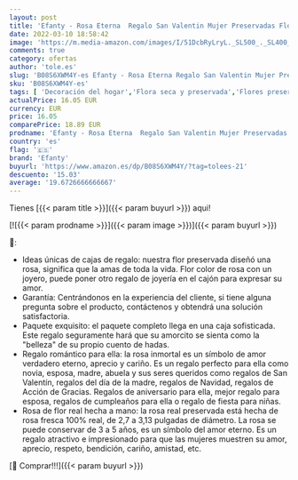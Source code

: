 ```yaml
---
layout: post
title: 'Efanty - Rosa Eterna  Regalo San Valentin Mujer Preservadas Flores con Caja de Joyería Romántico Rosa Roja Caja de Almacenamiento Aniversario Regalo para Esposa Madres Boda Cumpleaños Navidad'
date: 2022-03-10 18:58:42
image: 'https://m.media-amazon.com/images/I/51DcbRyLryL._SL500_._SL400_.jpg'
comments: true
category: ofertas
author: 'tole.es'
slug: 'B08S6XWM4Y-es Efanty - Rosa Eterna Regalo San Valentin Mujer Preservadas...'
sku: 'B08S6XWM4Y-es'
tags: [ 'Decoración del hogar','Flora seca y preservada','Flores preservadas','Hogar y cocina','efanty','navidad', ]
actualPrice: 16.05 EUR
currency: EUR
price: 16.05
comparePrice: 18.89 EUR
prodname: 'Efanty - Rosa Eterna  Regalo San Valentin Mujer Preservadas Flores con Caja de Joyería Romántico Rosa Roja Caja de Almacenamiento Aniversario Regalo para Esposa Madres Boda Cumpleaños Navidad'
country: 'es'
flag: '🇪🇸'
brand: 'Efanty'
buyurl: 'https://www.amazon.es/dp/B08S6XWM4Y/?tag=tolees-21'
descuento: '15.03'
average: '19.6726666666667'
---
```


Tienes [{{< param title >}}]({{< param buyurl >}}) aqui!

[![{{< param prodname >}}]({{< param image >}})]({{< param buyurl >}})

🔎:

- Ideas únicas de cajas de regalo: nuestra flor preservada diseñó una rosa, significa que la amas de toda la vida. Flor color de rosa con un joyero, puede poner otro regalo de joyería en el cajón para expresar su amor.
- Garantía: Centrándonos en la experiencia del cliente, si tiene alguna pregunta sobre el producto, contáctenos y obtendrá una solución satisfactoria.
- Paquete exquisito: el paquete completo llega en una caja sofisticada. Este regalo seguramente hará que su amorcito se sienta como la "belleza" de su propio cuento de hadas.
- Regalo romántico para ella: la rosa inmortal es un símbolo de amor verdadero eterno, aprecio y cariño. Es un regalo perfecto para ella como novia, esposa, madre, abuela y sus seres queridos como regalos de San Valentín, regalos del día de la madre, regalos de Navidad, regalos de Acción de Gracias. Regalos de aniversario para ella, mejor regalo para esposa, regalos de cumpleaños para ella o regalo de fiesta para niñas.
- Rosa de flor real hecha a mano: la rosa real preservada está hecha de rosa fresca 100% real, de 2,7 a 3,13 pulgadas de diámetro. La rosa se puede conservar de 3 a 5 años, es un símbolo del amor eterno. Es un regalo atractivo e impresionado para que las mujeres muestren su amor, aprecio, respeto, bendición, cariño, amistad, etc.

[🛒 Comprar!!!]({{< param buyurl >}})

